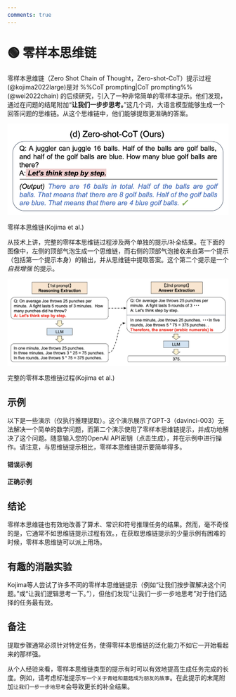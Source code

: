 ```yaml
---
comments: true
---
```


# 🟢 零样本思维链

零样本思维链（Zero Shot Chain of Thought，Zero-shot-CoT）提示过程(@kojima2022large)是对 %%CoT prompting|CoT prompting%% (@wei2022chain) 的后续研究，引入了一种非常简单的零样本提示。他们发现，通过在问题的结尾附加“**让我们一步步思考。**”这几个词，大语言模型能够生成一个回答问题的思维链。从这个思维链中，他们能够提取更准确的答案。

![zero_shot](../assets/zero_shot.png)
<div style={{textAlign: 'center'}}>
零样本思维链(Kojima et al.)
</div>

从技术上讲，完整的零样本思维链过程涉及两个单独的提示/补全结果。在下面的图像中，左侧的顶部气泡生成一个思维链，而右侧的顶部气泡接收来自第一个提示（包括第一个提示本身）的输出，并从思维链中提取答案。这个第二个提示是一个 _自我增强_ 的提示。

![zero_shot_example](../assets/zero_shot_example.png)
<div style={{textAlign: 'center'}}>
完整的零样本思维链过程(Kojima et al.)
</div>

## 示例

以下是一些演示（仅执行推理提取）。这个演示展示了GPT-3（davinci-003）无法解决一个简单的数学问题，而第二个演示使用了零样本思维链提示，并成功地解决了这个问题。随意输入您的OpenAI API密钥（点击生成），并在示例中进行操作。请注意，与思维链提示相比，零样本思维链提示要简单得多。

#### 错误示例

<div trydyno-embed="" openai-model="text-davinci-003" initial-prompt="如果 John 有 5 个梨子，吃了 2 个，又买了 5 个，然后把 3 个给了他的朋友，他还剩下多少个梨子？" initial-response="John 有 8 个梨子。" max-tokens="256" box-rows="3" model-temp="0.7" top-p="1"></div>

#### 正确示例

<div trydyno-embed="" openai-model="text-davinci-003" initial-prompt="如果 John 有 5 个梨子，吃了 2 个，又买了 5 个，然后把 3 个给了他的朋友，他还剩下多少个梨子？\n\n让我们一步一步地思考。" initial-response="John 起初有 5 个梨子。他吃了 2 个梨子，还剩下 3 个梨子。他又买了 5 个梨子，一共有 8 个梨子。他把 3 个梨子给了他的朋友，他现在只剩下 5 个梨子。" max-tokens="256" box-rows="5" model-temp="0.7" top-p="1"></div>

## 结论
零样本思维链也有效地改善了算术、常识和符号推理任务的结果。然而，毫不奇怪的是，它通常不如思维链提示过程有效。，在获取思维链提示的少量示例有困难的时候，零样本思维链可以派上用场。

## 有趣的消融实验

Kojima等人尝试了许多不同的零样本思维链提示（例如“让我们按步骤解决这个问题。”或“让我们逻辑思考一下。”），但他们发现“让我们一步一步地思考”对于他们选择的任务最有效。

## 备注

提取步骤通常必须针对特定任务，使得零样本思维链的泛化能力不如它一开始看起来的那样强。

从个人经验来看，零样本思维链类型的提示有时可以有效地提高生成任务完成的长度。例如，请考虑标准提示`写一个关于青蛙和蘑菇成为朋友的故事`。在此提示的末尾附加`让我们一步一步地思考`会导致更长的补全结果。